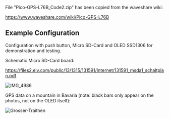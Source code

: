 File "Pico-GPS-L76B_Code2.zip" has been copied from the waveshare wiki:

https://www.waveshare.com/wiki/Pico-GPS-L76B

## Example Configuration

Configuration with push button, Micro SD-Card and OLED SSD1306 for demonstration and testing.

Schematic Micro SD-Card board:

https://files2.elv.com/public/13/1315/131591/Internet/131591_msda1_schaltplan.pdf

![IMG_4986](https://github.com/Florian-Wilhelm/Raspberry-Pi/assets/77980708/f40bfd9d-99ee-4b4c-9674-78b2b9508283)

GPS data on a mountain in Bavaria (note: black bars only appear on the photos, not on the OLED itself):

![Grosser-Traithen](https://github.com/Florian-Wilhelm/Raspberry-Pi/assets/77980708/f256f205-5bc0-4af6-86fe-91baabe664ff)
